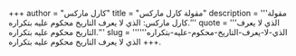 +++
author = "كارل ماركس"
title = "مقولة كارل ماركس"
description = '''مقولة كارل ماركس: الذي لا يعرف التاريخ محكوم عليه بتكراره.'''
quote = '''الذي لا يعرف التاريخ محكوم عليه بتكراره.'''
slug = '''الذي-لا-يعرف-التاريخ-محكوم-عليه-بتكراره'''
+++
الذي لا يعرف التاريخ محكوم عليه بتكراره.
